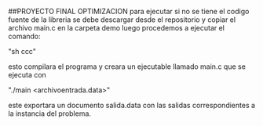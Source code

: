 ##PROYECTO FINAL OPTIMIZACION
para ejecutar si no se tiene el codigo fuente de la libreria se debe descargar
desde el repositorio y copiar el archivo main.c en la carpeta demo luego procedemos
a ejecutar el comando:

"sh ccc"

esto compilara el programa y creara un ejecutable llamado main.c que se ejecuta con

"./main <archivoentrada.data>"

este exportara un documento salida.data con las salidas correspondientes a la instancia
del problema.
